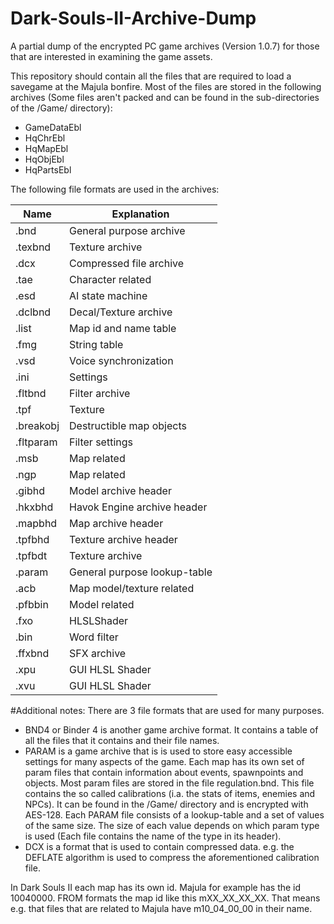 Dark-Souls-II-Archive-Dump
==========================
A partial dump of the encrypted PC game archives (Version 1.0.7) for those that are interested in examining the game assets.

This repository should contain all the files that are required to load a savegame at the Majula bonfire.
Most of the files are stored in the following archives (Some files aren't packed and can be found in the sub-directories of the  /Game/ directory): 
* GameDataEbl
* HqChrEbl
* HqMapEbl
* HqObjEbl
* HqPartsEbl

The following file formats are used in the archives:

Name       | Explanation
---------- | -----------
.bnd       | General purpose archive
.texbnd    | Texture archive
.dcx       | Compressed file archive
.tae       | Character related
.esd       | AI state machine
.dclbnd    | Decal/Texture archive
.list      | Map id and name table
.fmg       | String table
.vsd       | Voice synchronization
.ini       | Settings
.fltbnd    | Filter archive
.tpf       | Texture
.breakobj  | Destructible map objects
.fltparam  | Filter settings
.msb       | Map related
.ngp       | Map related
.gibhd     | Model archive header
.hkxbhd    | Havok Engine archive header
.mapbhd    | Map archive header
.tpfbhd    | Texture archive header
.tpfbdt    | Texture archive
.param     | General purpose lookup-table
.acb       | Map model/texture related
.pfbbin    | Model related
.fxo       | HLSLShader
.bin       | Word filter
.ffxbnd    | SFX archive
.xpu       | GUI HLSL Shader
.xvu       | GUI HLSL Shader

#Additional notes:
There are 3 file formats that are used for many purposes.
* BND4 or Binder 4 is another game archive format. It contains a table of all the files that it contains and their file names. 
* PARAM is a game archive that is is used to store easy accessible settings for many aspects of the game. Each map has its own set of param files that contain information about events, spawnpoints and objects. Most param files are stored in the file regulation.bnd. This file contains the so called calibrations (i.a. the stats of items, enemies and NPCs). It can be found in the /Game/ directory and is encrypted with AES-128. Each PARAM file consists of a lookup-table and a set of values of the same size. The size of each value depends on which param type is used (Each file contains the name of the type in its header).
* DCX is a format that is used to contain compressed data. e.g. the DEFLATE algorithm is used to compress the aforementioned calibration file.

In Dark Souls II each map has its own id. Majula for example has the id 10040000. FROM formats the map id like this mXX_XX_XX_XX. That means e.g. that files that are related to Majula have m10_04_00_00 in their name.

